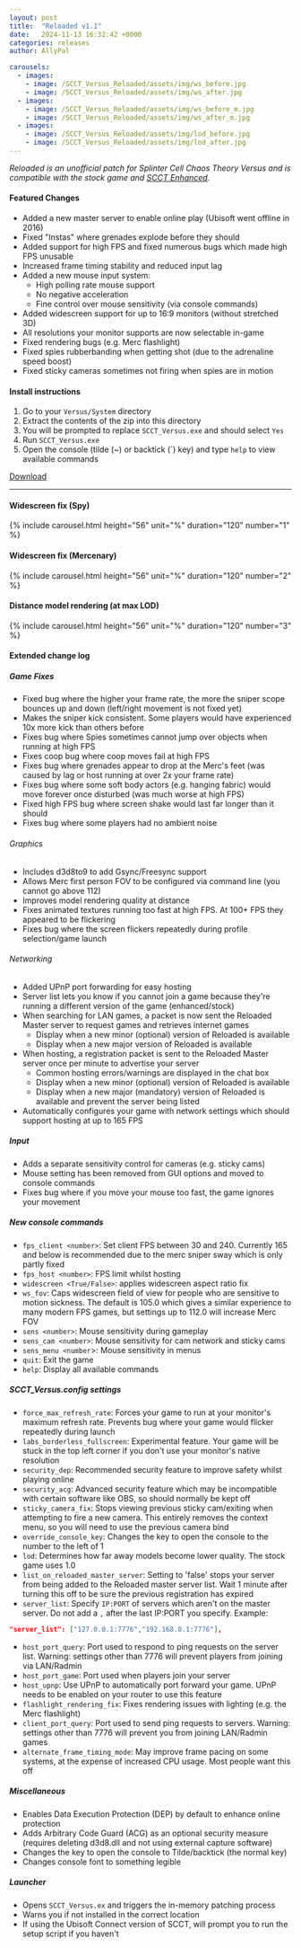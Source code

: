 ```yaml
---
layout: post
title:  "Reloaded v1.1"
date:   2024-11-13 16:32:42 +0000
categories: releases
author: AllyPal

carousels:
  - images: 
    - image: /SCCT_Versus_Reloaded/assets/img/ws_before.jpg
    - image: /SCCT_Versus_Reloaded/assets/img/ws_after.jpg
  - images: 
    - image: /SCCT_Versus_Reloaded/assets/img/ws_before_m.jpg
    - image: /SCCT_Versus_Reloaded/assets/img/ws_after_m.jpg
  - images: 
    - image: /SCCT_Versus_Reloaded/assets/img/lod_before.jpg
    - image: /SCCT_Versus_Reloaded/assets/img/lod_after.jpg
---
```


_Reloaded is an unofficial patch for Splinter Cell Chaos Theory Versus and is compatible with the stock game and [SCCT Enhanced](https://github.com/Joshhhuaaa/EnhancedSCCTVersus/releases/)._

#### Featured Changes
* Added a new master server to enable online play (Ubisoft went offline in 2016)
* Fixed "Instas" where grenades explode before they should
* Added support for high FPS and fixed numerous bugs which made high FPS unusable
* Increased frame timing stability and reduced input lag
* Added a new mouse input system:
  * High polling rate mouse support
  * No negative acceleration
  * Fine control over mouse sensitivity (via console commands)
* Added widescreen support for up to 16:9 monitors (without stretched 3D)
* All resolutions your monitor supports are now selectable in-game
* Fixed rendering bugs (e.g. Merc flashlight)
* Fixed spies rubberbanding when getting shot (due to the adrenaline speed boost)
* Fixed sticky cameras sometimes not firing when spies are in motion

#### Install instructions
1. Go to your `Versus/System` directory
1. Extract the contents of the zip into this directory
1. You will be prompted to replace `SCCT_Versus.exe` and should select `Yes`
1. Run `SCCT_Versus.exe`
1. Open the console (tilde (~) or backtick (\`) key) and type `help` to view available commands

<p class="download">
  <a class="btn btn-dark btn-lg get-started-btn disabled" href="#" role="button" aria-disabled="true">Download</a>
</p>

<hr />

#### Widescreen fix (Spy)
{% include carousel.html height="56" unit="%" duration="120" number="1" %}

#### Widescreen fix (Mercenary)
{% include carousel.html height="56" unit="%" duration="120" number="2" %}

#### Distance model rendering (at max LOD)
{% include carousel.html height="56" unit="%" duration="120" number="3" %}

#### Extended change log

##### Game Fixes
* Fixed bug where the higher your frame rate, the more the sniper scope bounces up and down (left/right movement is not fixed yet)
* Makes the sniper kick consistent. Some players would have experienced 10x more kick than others before
* Fixes bug where Spies sometimes cannot jump over objects when running at high FPS
* Fixes coop bug where coop moves fail at high FPS
* Fixes bug where grenades appear to drop at the Merc's feet (was caused by lag or host running at over 2x your frame rate)
* Fixes bug where some soft body actors (e.g. hanging fabric) would move forever once disturbed (was much worse at high FPS)
* Fixed high FPS bug where screen shake would last far longer than it should
* Fixes bug where some players had no ambient noise

###### Graphics
* Includes d3d8to9 to add Gsync/Freesync support
* Allows Merc first person FOV to be configured via command line (you cannot go above 112)
* Improves model rendering quality at distance
* Fixes animated textures running too fast at high FPS.  At 100+ FPS they appeared to be flickering
* Fixes bug where the screen flickers repeatedly during profile selection/game launch

###### Networking
* Added UPnP port forwarding for easy hosting
* Server list lets you know if you cannot join a game because they're running a different version of the game (enhanced/stock)
* When searching for LAN games, a packet is now sent the Reloaded Master server to request games and retrieves internet games
  * Display when a new minor (optional) version of Reloaded is available
  * Display when a new major version of Reloaded is available
* When hosting, a registration packet is sent to the Reloaded Master server once per minute to advertise your server
  * Common hosting errors/warnings are displayed in the chat box
  * Display when a new minor (optional) version of Reloaded is available
  * Display when a new major (mandatory) version of Reloaded is available and prevent the server being listed
* Automatically configures your game with network settings which should support hosting at up to 165 FPS

##### Input
* Adds a separate sensitivity control for cameras (e.g. sticky cams)
* Mouse setting has been removed from GUI options and moved to console commands
* Fixes bug where if you move your mouse too fast, the game ignores your movement

##### New console commands
* `fps_client <number>`: Set client FPS between 30 and 240.  Currently 165 and below is recommended due to the merc sniper sway which is only partly fixed
* `fps_host <number>`: FPS limit whilst hosting
* `widescreen <True/False>`: applies widescreen aspect ratio fix
* `ws_fov`: Caps widescreen field of view for people who are sensitive to motion sickness. The default is 105.0 which gives a similar experience to many modern FPS games, but settings up to 112.0 will increase Merc FOV
* `sens <number>`: Mouse sensitivity during gameplay
* `sens_cam <number>`: Mouse sensitivity for cam network and sticky cams
* `sens_menu <number`>: Mouse sensitivity in menus
* `quit`: Exit the game
* `help`: Display all available commands

##### SCCT_Versus.config settings
* `force_max_refresh_rate`: Forces your game to run at your monitor's maximum refresh rate. Prevents bug where your game would flicker repeatedly during launch
* `labs_borderless_fullscreen`: Experimental feature.  Your game will be stuck in the top left corner if you don't use your monitor's native resolution
* `security_dep`: Recommended security feature to improve safety whilst playing online
* `security_acg`: Advanced security feature which may be incompatible with certain software like OBS, so should normally be kept off
* `sticky_camera_fix`: Stops viewing previous sticky cam/exiting when attempting to fire a new camera. This entirely removes the context menu, so you will need to use the previous camera bind
* `override_console_key`: Changes the key to open the console to the number to the left of 1
* `lod`: Determines how far away models become lower quality. The stock game uses 1.0
* `list_on_reloaded_master_server`: Setting to 'false' stops your server from being added to the Reloaded master server list. Wait 1 minute after turning this off to be sure the previous registration has expired
* `server_list`: Specify `IP:PORT` of servers which aren't on the master server. Do not add a `,` after the last IP:PORT you specify.
Example: 
~~~json
"server_list": ["127.0.0.1:7776","192.168.0.1:7776"],
~~~
* `host_port_query`: Port used to respond to ping requests on the server list. Warning: settings other than 7776 will prevent players from joining via LAN/Radmin
* `host_port_game`: Port used when players join your server
* `host_upnp`: Use UPnP to automatically port forward your game. UPnP needs to be enabled on your router to use this feature
* `flashlight_rendering_fix`: Fixes rendering issues with lighting (e.g. the Merc flashlight)
* `client_port_query`: Port used to send ping requests to servers. Warning: settings other than 7776 will prevent you from joining LAN/Radmin games
* `alternate_frame_timing_mode`: May improve frame pacing on some systems, at the expense of increased CPU usage. Most people want this off

##### Miscellaneous
* Enables Data Execution Protection (DEP) by default to enhance online protection
* Adds Arbitrary Code Guard (ACG) as an optional security measure (requires deleting d3d8.dll and not using external capture software)
* Changes the key to open the console to Tilde/backtick (the normal key)
* Changes console font to something legible

##### Launcher
* Opens `SCCT_Versus.ex` and triggers the in-memory patching process
* Warns you if not installed in the correct location
* If using the Ubisoft Connect version of SCCT, will prompt you to run the setup script if you haven't

